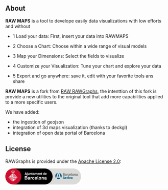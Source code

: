 

## About

**RAW MAPS** is a tool to develope easily data visualizations with low efforts and without

- 1 Load your data: First, insert your data into RAWMAPS

- 2 Choose a Chart: Choose within a wide range of visual models

- 3 Map your Dimensions: Select the fields to visualize

- 4 Customize your Visualization: Tune your chart and explore your data

- 5 Export and go anywhere: save it, edit with your favorite tools ans share


**RAW MAPS** is a fork from [RAW RAWGraphs](https://app.rawgraphs.io/), the intenttion of this fork is provide a new utilities to the original tool that add more capabilities applied to a more specific users.

We have added:

- the ingestion of geojson
- integration of 3d maps visualization (thanks to deckgl)
- integration of open data portal of Barcelona


## License

RAWGraphs is provided under the [Apache License 2.0](https://github.com/densitydesign/raw/blob/master/LICENSE):

<img src="https://github.com/300000kms/rawmaps/raw/300milbranch/bcnactiva.png" height="50px">

